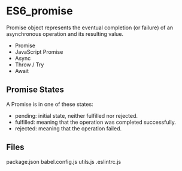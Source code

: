 # ES6_promise
Promise object represents the eventual completion (or failure) of an asynchronous operation and its resulting value.

- Promise
- JavaScript Promise
- Async
- Throw / Try
- Await

## Promise States

A Promise is in one of these states:

- pending: initial state, neither fulfilled nor rejected.
- fulfilled: meaning that the operation was completed successfully.
- rejected: meaning that the operation failed.

## Files
package.json
babel.config.js
utils.js
.eslintrc.js


